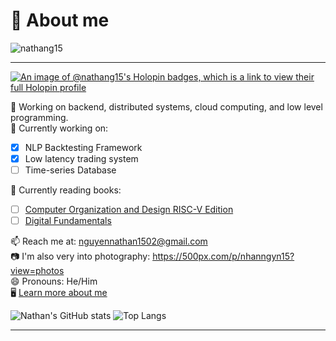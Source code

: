 # 👋 About me
<p align="left"> <img src="https://komarev.com/ghpvc/?username=nathang15&label=Profile%20views&color=0e75b6&style=flat" alt="nathang15" /> </p>
<hr>

[![An image of @nathang15's Holopin badges, which is a link to view their full Holopin profile](https://holopin.me/nathang15)](https://holopin.io/@nathang15)

🌱 Working on backend, distributed systems, cloud computing, and low level programming.</br>
🔨 Currently working on:</br>
  - [X] NLP Backtesting Framework
  - [X] Low latency trading system
  - [ ] Time-series Database

📘 Currently reading books:</br>
  - [ ] [Computer Organization and Design RISC-V Edition](https://www.amazon.com/Computer-Organization-Design-RISC-V-Architecture/dp/0128122757)
  - [ ] [Digital Fundamentals](https://www.amazon.com/Digital-Fundamentals-11th-Thomas-Floyd/dp/0132737965)

📫 Reach me at: nguyennathan1502@gmail.com</br>
📷 I'm also very into photography: https://500px.com/p/nhanngyn15?view=photos</br>
😄 Pronouns: He/Him</br>
🖥️ [Learn more about me](https://nathanswe.vercel.app)</br>

![Nathan's GitHub stats](https://github-readme-stats.vercel.app/api?username=nathang15&show=reviews&contribs&rank_icon=github&show_icons=true&theme=dracula)
![Top Langs](https://github-readme-stats.vercel.app/api/top-langs/?username=nathang15&hide_progress=true&show_icons=true&theme=dracula&hide=jupyter%20notebook)
<hr>




